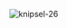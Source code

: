 ![knipsel-26](https://user-images.githubusercontent.com/95087870/149657059-577a6b71-2e94-46fd-8f2d-28e5ed859a6a.PNG)
